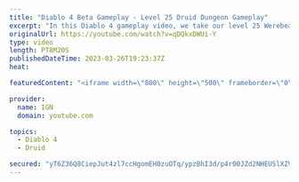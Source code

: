 ```yaml
---
title: "Diablo 4 Beta Gameplay - Level 25 Druid Dungeon Gameplay"
excerpt: "In this Diablo 4 gameplay video, we take our level 25 Werebear Druid build through one of Diablo 4's many dungeons. This build ..."
originalUrl: https://youtube.com/watch?v=qDQkxDWUi-Y
type: video
length: PT8M20S
publishedDateTime: 2023-03-26T19:23:37Z
heat: 

featuredContent: "<iframe width=\"800\" height=\"500\" frameborder=\"0\" src=\"https://www.youtube.com/embed/qDQkxDWUi-Y\" allow=\"accelerometer; autoplay; encrypted-media; gyroscope; picture-in-picture\" allowfullscreen></iframe>"

provider:
  name: IGN
  domain: youtube.com

topics:
  - Diablo 4
  - Druid

secured: "yT6Z36Q8CiepJut4zl7ccHgomEH0zuOTq/ypzBhI3d/p4r00JZd2NHEUSlXZVwIa2D1720AhD+hZSPe38eRnpIR6jjgSDxs7BU3BnH7ReccwIIZVzttNv1PhfObe6d2vrYD1KEroIEv/URzwem3Tb5TMQRdZrVHW6FdTWuvNIISCAMRuiDWeaLj8jmAsf7dLWV03LhSo+08X5Xyo5ZP1cUs0cgE0uSYVbFHDtbUlwzNm7TQwhBBvxljI4kQgcz2p45pMmKj7t88TrhrS5P2+Dd0keawAusr5q03hhrN/y5fVATceCDrWMfiT9NX34redIeNjoCSWfiJIzy8XQnn3u77oqZ17iSJC8kFqjKBWvpZccQYb+lAyvJbO6+7hufB2xltR3DXBDIY+i9ZtAttrhmTazTt5144VvEU6YobGaS+L/ZcFqHRmriY0X185DwiV;L/79WUGD+KGwN/+yg5HABw=="
---
```


